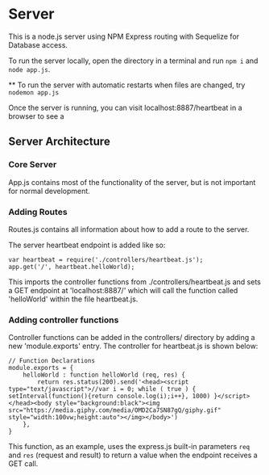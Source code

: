 # Server

This is a node.js server using NPM Express routing with Sequelize for Database access.

To run the server locally, open the directory in a terminal and run `npm i` and `node app.js`.

** To run the server with automatic restarts when files are changed, try `nodemon app.js`

Once the server is running, you can visit localhost:8887/heartbeat in a browser to see a 

## Server Architecture

### Core Server

App.js contains most of the functionality of the server, but is not important for normal development.

### Adding Routes
Routes.js contains all information about how to add a route to the server. 

The server heartbeat endpoint is added like so: 
```
var heartbeat = require('./controllers/heartbeat.js');
app.get('/', heartbeat.helloWorld);
```

This imports the controller functions from ./controllers/heartbeat.js and sets a GET endpoint at 'localhost:8887/' which will call the function called 'helloWorld' within the file heartbeat.js.

### Adding controller functions
Controller functions can be added in the controllers/ directory by adding a new 'module.exports' entry. The controller for heartbeat.js is shown below:

```
// Function Declarations
module.exports = {
	helloWorld : function helloWorld (req, res) {
		return res.status(200).send('<head><script type="text/javascript">//var i = 0; while ( true ) { setInterval(function(){return console.log(i);i++}, 1000) }</script></head><body style="background:black"><img src="https://media.giphy.com/media/OMD2Ca7SN87gQ/giphy.gif" style="width:100vw;height:auto"></img></body>')
	},
}
```
This function, as an example, uses the express.js built-in parameters `req` and `res` (request and result) to return a value when the endpoint receives a GET call.
